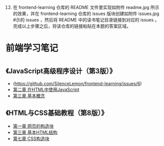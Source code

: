 12. 在 frontend-learning 仓库的 README 文件里实现如附件 readme.jpg 所示的效果，并在 frontend-learning 仓库的 issues 版块创建如附件 issues.jpg #示的 issues ，然后将 README 中的读书笔记目录链接到对应的 issues 。完成以上步骤之后，将该仓库的链接粘贴在本题的答案区域。
# 前端学习笔记<h1>
## 《JavaScript高级程序设计（第3版）》
* (https://github.com/SilenceLemon/frontend-learning/issues/6)
* [ 第二章 在HTML中使用JavaScript](https://github.com/SilenceLemon/frontend-learning/issues/5)
* [ 第三章 基本概念](https://github.com/SilenceLemon/frontend-learning/issues/4)
## 《HTML与CSS基础教程（第8版）》
* [第一章 网页的构造块](https://github.com/SilenceLemon/frontend-learning/issues/3)
* [ 第三章 基本HTML结构](https://github.com/SilenceLemon/frontend-learning/issues/2)
* [ 第七章 CSS构造块](https://github.com/SilenceLemon/frontend-learning/issues/1)
